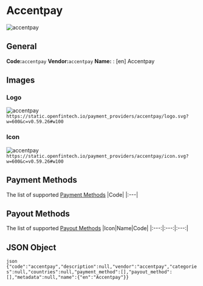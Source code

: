 # Accentpay 
![accentpay](https://static.openfintech.io/payment_providers/accentpay/logo.svg?w=600&c=v0.59.26#w100) 
## General 
**Code:**`accentpay` 
**Vendor:**`accentpay` 
**Name:** 
:	[en] Accentpay 
## Images 
### Logo 
![accentpay](https://static.openfintech.io/payment_providers/accentpay/logo.svg?w=600&c=v0.59.26#w100) 
``` https://static.openfintech.io/payment_providers/accentpay/logo.svg?w=600&c=v0.59.26#w100 ``` 
### Icon 
![accentpay](https://static.openfintech.io/payment_providers/accentpay/icon.svg?w=600&c=v0.59.26#w100) 
``` https://static.openfintech.io/payment_providers/accentpay/icon.svg?w=600&c=v0.59.26#w100 ``` 
## Payment Methods 
The list of supported [Payment Methods](#) 
|Code| 
|:---| 
 
## Payout Methods 
The list of supported [Payout Methods](#) 
|Icon|Name|Code| 
|:---:|:---:|:---:| 
 
## JSON Object 
```json {"code":"accentpay","description":null,"vendor":"accentpay","categories":null,"countries":null,"payment_method":[],"payout_method":[],"metadata":null,"name":{"en":"Accentpay"}} ``` 
